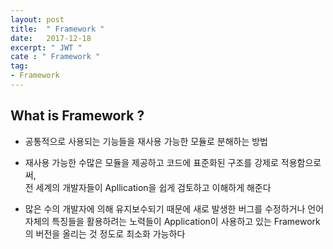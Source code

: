 ```yaml
---
layout: post
title:  " Framework "
date:   2017-12-18
excerpt: " JWT "
cate : " Framework "
tag:
- Framework
---
```


## What is Framework ?

* 공통적으로 사용되는 기능들을 재사용 가능한 모듈로 분해하는 방법

* 재사용 가능한 수많은 모듈을 제공하고 코드에 표준화된 구조를 강제로 적용함으로써, <br> 전 세계의 개발자들이 Apllication을 쉽게 검토하고 이해하게 해준다

* 많은 수의 개발자에 의해 유지보수되기 때문에 새로 발생한 버그를 수정하거나 언어 자체의 특징들을 활용하려는 노력들이 Application이 사용하고 있는 Framework의 버전을 올리는 것 정도로 최소화 가능하다
